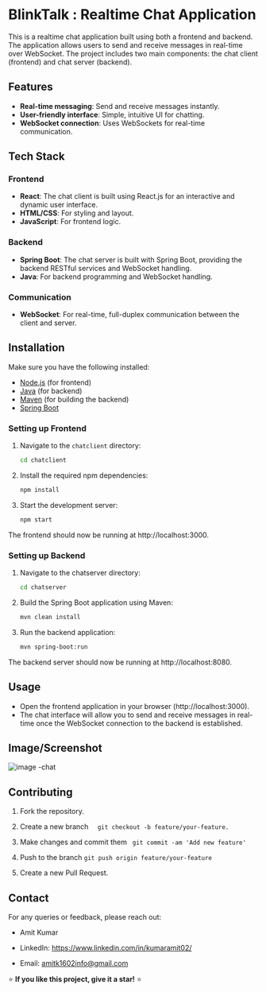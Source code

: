 
# BlinkTalk : Realtime Chat Application

This is a realtime chat application built using both a frontend and backend. The application allows users to send and receive messages in real-time over WebSocket. The project includes two main components: the chat client (frontend) and chat server (backend).
## Features


- **Real-time messaging**: Send and receive messages instantly.
- **User-friendly interface**: Simple, intuitive UI for chatting.
- **WebSocket connection**: Uses WebSockets for real-time communication.
## Tech Stack

### Frontend
- **React**: The chat client is built using React.js for an interactive and dynamic user interface.
- **HTML/CSS**: For styling and layout.
- **JavaScript**: For frontend logic.

### Backend
- **Spring Boot**: The chat server is built with Spring Boot, providing the backend RESTful services and WebSocket handling.
- **Java**: For backend programming and WebSocket handling.


### Communication
- **WebSocket**: For real-time, full-duplex communication between the client and server.

## Installation 

Make sure you have the following installed:
- [Node.js](https://nodejs.org/) (for frontend)
- [Java](https://www.oracle.com/java/technologies/javase-jdk11-downloads.html) (for backend)
- [Maven](https://maven.apache.org/) (for building the backend)
- [Spring Boot](https://spring.io/projects/spring-boot)

### Setting up Frontend
1. Navigate to the `chatclient` directory:
   ```bash
   cd chatclient

2. Install the required npm dependencies:
    ```bash
    npm install
3. Start the development server:
    ```bash
    npm start
The frontend should now be running at http://localhost:3000.

### Setting up Backend
1. Navigate to the chatserver directory:
    ```bash
    cd chatserver
2. Build the Spring Boot application using Maven:
    ```bash
    mvn clean install
3. Run the backend application:
    ```bash
    mvn spring-boot:run

The backend server should now be running at http://localhost:8080.



## Usage

* Open the frontend application in your browser (http://localhost:3000).
* The chat interface will allow you to send and receive messages in real-time once the WebSocket connection to the backend is established.
## Image/Screenshot

![image -chat](https://github.com/user-attachments/assets/f526db3e-2cfa-4e24-b604-242b37d02492)
## Contributing

1. Fork the repository.
2. Create a new branch ```  git checkout -b feature/your-feature.```

3. Make changes and commit them ``` git commit -am 'Add new feature'```
4. Push to the branch ```git push origin feature/your-feature```
5. Create a new Pull Request.

## Contact

For any queries or feedback, please reach out:

* Amit Kumar

* LinkedIn: https://www.linkedin.com/in/kumaramit02/

* Email: amitk1602info@gmail.com

⭐ **If you like this project, give it a star!** ⭐
